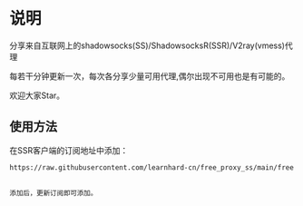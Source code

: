 # 说明

分享来自互联网上的shadowsocks(SS)/ShadowsocksR(SSR)/V2ray(vmess)代理

每若干分钟更新一次，每次各分享少量可用代理,偶尔出现不可用也是有可能的。

欢迎大家Star。

## 使用方法

在SSR客户端的订阅地址中添加：
```
https://raw.githubusercontent.com/learnhard-cn/free_proxy_ss/main/free


添加后，更新订阅即可添加。


